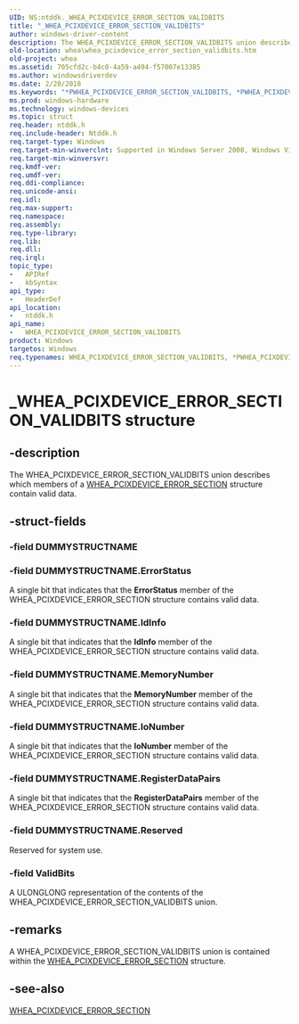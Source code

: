 ```yaml
---
UID: NS:ntddk._WHEA_PCIXDEVICE_ERROR_SECTION_VALIDBITS
title: "_WHEA_PCIXDEVICE_ERROR_SECTION_VALIDBITS"
author: windows-driver-content
description: The WHEA_PCIXDEVICE_ERROR_SECTION_VALIDBITS union describes which members of a WHEA_PCIXDEVICE_ERROR_SECTION structure contain valid data.
old-location: whea\whea_pcixdevice_error_section_validbits.htm
old-project: whea
ms.assetid: 705cfd2c-b4c0-4a59-a494-f57007e13385
ms.author: windowsdriverdev
ms.date: 2/20/2018
ms.keywords: "*PWHEA_PCIXDEVICE_ERROR_SECTION_VALIDBITS, *PWHEA_PCIXDEVICE_ERROR_VALIDBITS, PWHEA_PCIXDEVICE_ERROR_SECTION_VALIDBITS, PWHEA_PCIXDEVICE_ERROR_SECTION_VALIDBITS union pointer [WHEA Drivers and Applications], WHEA_PCIXDEVICE_ERROR_SECTION_VALIDBITS, WHEA_PCIXDEVICE_ERROR_SECTION_VALIDBITS union [WHEA Drivers and Applications], WHEA_PCIXDEVICE_ERROR_VALIDBITS, _WHEA_PCIXDEVICE_ERROR_SECTION_VALIDBITS, ntddk/PWHEA_PCIXDEVICE_ERROR_SECTION_VALIDBITS, ntddk/WHEA_PCIXDEVICE_ERROR_SECTION_VALIDBITS, whea.whea_pcixdevice_error_section_validbits, whearef_aa4d8f33-e22c-46df-8bb7-408cf04db2d1.xml"
ms.prod: windows-hardware
ms.technology: windows-devices
ms.topic: struct
req.header: ntddk.h
req.include-header: Ntddk.h
req.target-type: Windows
req.target-min-winverclnt: Supported in Windows Server 2008, Windows Vista SP1, and later versions of Windows.
req.target-min-winversvr: 
req.kmdf-ver: 
req.umdf-ver: 
req.ddi-compliance: 
req.unicode-ansi: 
req.idl: 
req.max-support: 
req.namespace: 
req.assembly: 
req.type-library: 
req.lib: 
req.dll: 
req.irql: 
topic_type:
-	APIRef
-	kbSyntax
api_type:
-	HeaderDef
api_location:
-	ntddk.h
api_name:
-	WHEA_PCIXDEVICE_ERROR_SECTION_VALIDBITS
product: Windows
targetos: Windows
req.typenames: WHEA_PCIXDEVICE_ERROR_SECTION_VALIDBITS, *PWHEA_PCIXDEVICE_ERROR_SECTION_VALIDBITS
---
```


# _WHEA_PCIXDEVICE_ERROR_SECTION_VALIDBITS structure


## -description


The WHEA_PCIXDEVICE_ERROR_SECTION_VALIDBITS union describes which members of a <a href="https://msdn.microsoft.com/library/windows/hardware/ff560589">WHEA_PCIXDEVICE_ERROR_SECTION</a> structure contain valid data.


## -struct-fields




### -field DUMMYSTRUCTNAME

 


### -field DUMMYSTRUCTNAME.ErrorStatus

A single bit that indicates that the <b>ErrorStatus</b> member of the WHEA_PCIXDEVICE_ERROR_SECTION structure contains valid data.


### -field DUMMYSTRUCTNAME.IdInfo

A single bit that indicates that the <b>IdInfo</b> member of the WHEA_PCIXDEVICE_ERROR_SECTION structure contains valid data.


### -field DUMMYSTRUCTNAME.MemoryNumber

A single bit that indicates that the <b>MemoryNumber</b> member of the WHEA_PCIXDEVICE_ERROR_SECTION structure contains valid data.


### -field DUMMYSTRUCTNAME.IoNumber

A single bit that indicates that the <b>IoNumber</b> member of the WHEA_PCIXDEVICE_ERROR_SECTION structure contains valid data.


### -field DUMMYSTRUCTNAME.RegisterDataPairs

A single bit that indicates that the <b>RegisterDataPairs</b> member of the WHEA_PCIXDEVICE_ERROR_SECTION structure contains valid data.


### -field DUMMYSTRUCTNAME.Reserved

Reserved for system use.


### -field ValidBits

A ULONGLONG representation of the contents of the WHEA_PCIXDEVICE_ERROR_SECTION_VALIDBITS union.


## -remarks



A WHEA_PCIXDEVICE_ERROR_SECTION_VALIDBITS union is contained within the <a href="https://msdn.microsoft.com/library/windows/hardware/ff560589">WHEA_PCIXDEVICE_ERROR_SECTION</a> structure.




## -see-also




<a href="https://msdn.microsoft.com/library/windows/hardware/ff560589">WHEA_PCIXDEVICE_ERROR_SECTION</a>
 

 

